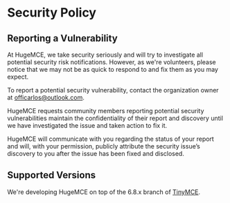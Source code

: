 # Security Policy

## Reporting a Vulnerability

At HugeMCE, we take security seriously and will try to investigate all potential security risk notifications. However, as we're volunteers, please notice that we may not be as quick to respond to and fix them as you may expect.

To report a potential security vulnerability, contact the organization owner at <officarlos@outlook.com>.

HugeMCE requests community members reporting potential security vulnerabilities maintain the confidentiality of their report and discovery until we have investigated the issue and taken action to fix it.

HugeMCE will communicate with you regarding the status of your report and will, with your permission, publicly attribute the security issue’s discovery to you after the issue has been fixed and disclosed.

## Supported Versions

We're developing HugeMCE on top of the 6.8.x branch of [TinyMCE](https://github.com/tinymce/tinymce).

